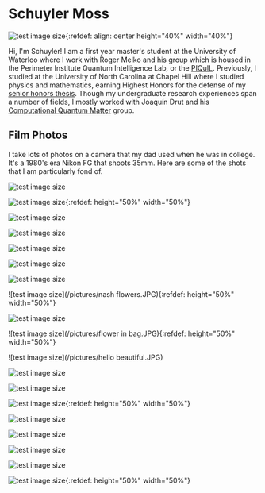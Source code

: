 # Schuyler Moss

![test image size](/pictures/gradpic.jpg){:refdef: align: center height="40%" width="40%"}


Hi, I'm Schuyler! I am a first year master's student at the University of Waterloo where I work with Roger Melko and his group which is housed in the Perimeter Institute Quantum Intelligence Lab, or the [PIQuIL](https://perimeterinstitute.ca/perimeter-institute-quantum-intelligence-lab-piquil). Previously, I studied at the University of North Carolina at Chapel Hill where I studied physics and mathematics, earning Highest Honors for the defense of my [senior honors thesis](https://cdr.lib.unc.edu/concern/honors_theses/kk91fs099). Though my undergraduate research experiences span a number of fields, I mostly worked with Joaquín Drut and his [Computational Quantum Matter](https://drut.web.unc.edu/) group.

 
## Film Photos

I take lots of photos on a camera that my dad used when he was in college. It's a 1980's era Nikon FG that shoots 35mm. Here are some of the shots that I am particularly fond of.

![test image size](/pictures/boats.JPG)

![test image size](/pictures/brunch.JPG){:refdef: height="50%" width="50%"}

![test image size](/pictures/castro.JPG)

![test image size](/pictures/church.JPG)

![test image size](/pictures/classroom.JPG)

![test image size](/pictures/cows.JPG)

![test image size](/pictures/crow.JPG)

![test image size](/pictures/nash flowers.JPG){:refdef: height="50%" width="50%"}

![test image size](/pictures/dune.JPG)

![test image size](/pictures/flower in bag.JPG){:refdef: height="50%" width="50%"}

![test image size](/pictures/hello beautiful.JPG)

![test image size](/pictures/horizon.JPG)

![test image size](/pictures/planetarium.JPG)

![test image size](/pictures/IMAC.JPG){:refdef: height="50%" width="50%"}

![test image size](/pictures/protest.JPG)

![test image size](/pictures/quad.JPG)

![test image size](/pictures/stanford.JPG)

![test image size](/pictures/walkerworld.JPG)

![test image size](/pictures/happy.JPG){:refdef: height="50%" width="50%"}
